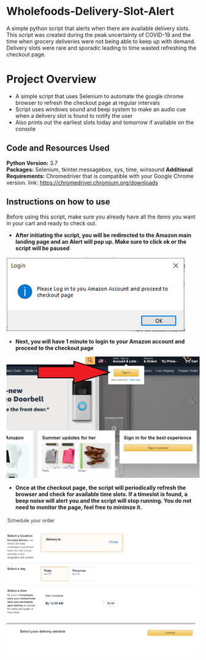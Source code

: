 # Wholefoods-Delivery-Slot-Alert
A simple python script that alerts when there are available delivery slots. 
This script was created during the peak uncertainty of COVID-19 and the time when grocery deliveries were not being able to keep up with demand. Delivery slots were rare and sporadic leading to time wasted refreshing the checkout page.

# Project Overview 
* A simple script that uses Selenium to automate the google chrome browser to refresh the checkout page at regular intervals
* Script uses windows sound and beep system to make an audio cue when a delivery slot is found to notify the user
* Also prints out the earliest slots today and tomorrow if available on the console
 

## Code and Resources Used 
**Python Version:** 3.7  
**Packages:** Selenium, tkinter.messagebox, sys, time, winsound 
**Additional Requirements:** Chromedriver that is compatible with your Google Chrome version.
link: https://chromedriver.chromium.org/downloads


## Instructions on how to use
Before using this script, make sure you already have all the items you want in your cart and ready to check out.

* **After initiating the script, you will be redirected to the Amazon main landing page and an Alert will pop up. Make sure to click ok or the script will be paused**



![alt text](https://github.com/kevin7303/Whole-foods-Delivery-Slot-Alert/blob/master/Alert.PNG "alert")

* **Next, you will have 1 minute to login to your Amazon account and proceed to the checkout page**



![alt text](https://github.com/kevin7303/Whole-foods-Delivery-Slot-Alert/blob/master/Whole%20Foods%20Login.png "login")



* **Once at the checkout page, the script will periodically refresh the browser and check for available time slots. If a timeslot is found, a beep noise will alert you and the script will stop running. You do not need to monitor the page, feel free to minimze it.**

![alt text](https://github.com/kevin7303/Whole-foods-Delivery-Slot-Alert/blob/master/Whole%20Foods%20Checkout.png "checkout")
